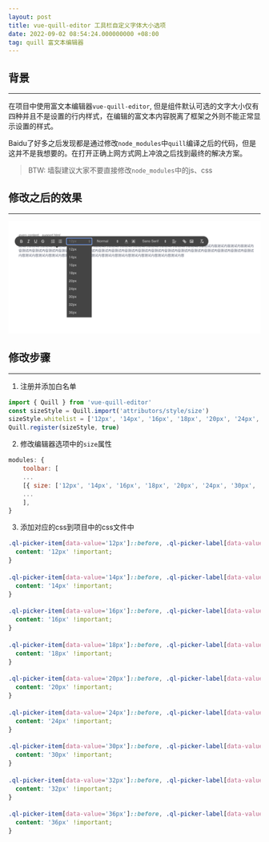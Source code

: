 ```yaml
---
layout: post
title: vue-quill-editor 工具栏自定义字体大小选项
date: 2022-09-02 08:54:24.000000000 +08:00
tag: quill 富文本编辑器
---
```


## 背景
---
在项目中使用富文本编辑器`vue-quill-editor`, 但是组件默认可选的文字大小仅有四种并且不是设置的行内样式，在编辑的富文本内容脱离了框架之外则不能正常显示设置的样式。

Baidu了好多之后发现都是通过修改`node_modules`中`quill`编译之后的代码，但是这并不是我想要的。在打开正确上网方式网上冲浪之后找到最终的解决方案。

>BTW: 墙裂建议大家不要直接修改`node_modules`中的js、css

## 修改之后的效果
---
![a表](/assets/images/2022/20220902_001.png)


## 修改步骤
---
1. 注册并添加白名单

``` js
import { Quill } from 'vue-quill-editor'
const sizeStyle = Quill.import('attributors/style/size')
sizeStyle.whitelist = ['12px', '14px', '16px', '18px', '20px', '24px', '30px', '32px', '36px']
Quill.register(sizeStyle, true)

```
2. 修改编辑器选项中的`size`属性
``` js
modules: {
    toolbar: [
    ...
    [{ size: ['12px', '14px', '16px', '18px', '20px', '24px', '30px', '32px', '36px']}], // 字体大小
    ...
    ],
}
```
3. 添加对应的css到项目中的css文件中
``` css
.ql-picker-item[data-value='12px']::before, .ql-picker-label[data-value='12px']::before {
  content: '12px' !important;
}

.ql-picker-item[data-value='14px']::before, .ql-picker-label[data-value='14px']::before {
  content: '14px' !important;
}

.ql-picker-item[data-value='16px']::before, .ql-picker-label[data-value='16px']::before {
  content: '16px' !important;
}

.ql-picker-item[data-value='18px']::before, .ql-picker-label[data-value='18px']::before {
  content: '18px' !important;
}

.ql-picker-item[data-value='20px']::before, .ql-picker-label[data-value='20px']::before {
  content: '20px' !important;
}

.ql-picker-item[data-value='24px']::before, .ql-picker-label[data-value='24px']::before {
  content: '24px' !important;
}

.ql-picker-item[data-value='30px']::before, .ql-picker-label[data-value='30px']::before {
  content: '30px' !important;
}

.ql-picker-item[data-value='32px']::before, .ql-picker-label[data-value='32px']::before {
  content: '32px' !important;
}

.ql-picker-item[data-value='36px']::before, .ql-picker-label[data-value='36px']::before {
  content: '36px' !important;
}
```


